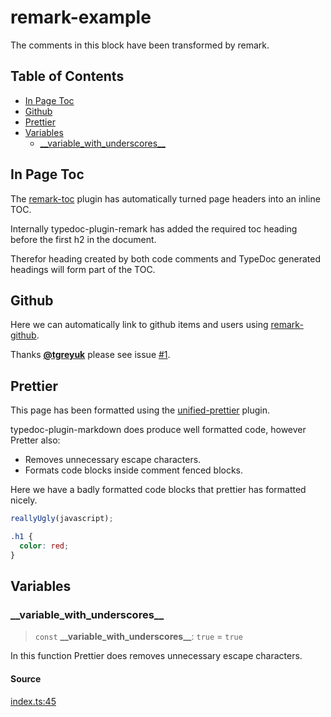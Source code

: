 # remark-example

The comments in this block have been transformed by remark.

## Table of Contents

- [In Page Toc](#in-page-toc)
- [Github](#github)
- [Prettier](#prettier)
- [Variables](#variables)
  - [\_\_variable_with_underscores\_\_](#__variable_with_underscores__)

## In Page Toc

The [remark-toc](https://github.com/remarkjs/remark-toc) plugin has automatically turned page headers into an inline TOC.

Internally typedoc-plugin-remark has added the required toc heading before the first h2 in the document.

Therefor heading created by both code comments and TypeDoc generated headings will form part of the TOC.

## Github

Here we can automatically link to github items and users using [remark-github](https://github.com/remarkjs/remark-github).

Thanks [**@tgreyuk**](https://github.com/tgreyuk) please see issue [#1](https://github.com/tgreyuk/typedoc-plugin-markdown/issues/1).

## Prettier

This page has been formatted using the [unified-prettier](https://www.npmjs.com/package/unified-prettier) plugin.

typedoc-plugin-markdown does produce well formatted code, however Pretter also:

- Removes unnecessary escape characters.
- Formats code blocks inside comment fenced blocks.

Here we have a badly formatted code blocks that prettier has formatted nicely.

```js
reallyUgly(javascript);
```

```css
.h1 {
  color: red;
}
```

## Variables

### \_\_variable_with_underscores\_\_

> `const` **\_\_variable_with_underscores\_\_**: `true` = `true`

In this function Prettier does removes unnecessary escape characters.

#### Source

[index.ts:45](https://github.com/tgreyuk/typedoc-plugin-markdown-examples/blob/f6ee18b4865e847a5ae81e3c3d7c2ce83ab384d7/examples/09-remark-example/src/index.ts#L45)
